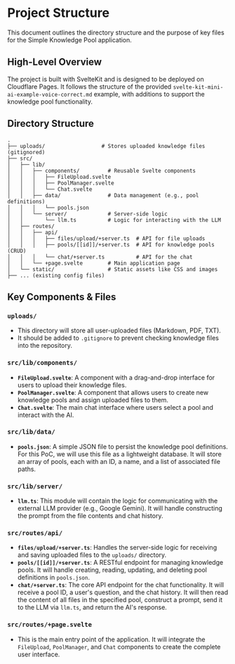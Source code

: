 # Project Structure

This document outlines the directory structure and the purpose of key files for the Simple Knowledge Pool application.

## High-Level Overview

The project is built with SvelteKit and is designed to be deployed on Cloudflare Pages. It follows the structure of the provided `svelte-kit-mini-ai-example-voice-correct.md` example, with additions to support the knowledge pool functionality.

## Directory Structure

```
.
├── uploads/                  # Stores uploaded knowledge files (gitignored)
├── src/
│   ├── lib/
│   │   ├── components/         # Reusable Svelte components
│   │   │   ├── FileUpload.svelte
│   │   │   ├── PoolManager.svelte
│   │   │   └── Chat.svelte
│   │   ├── data/               # Data management (e.g., pool definitions)
│   │   │   └── pools.json
│   │   └── server/             # Server-side logic
│   │       └── llm.ts          # Logic for interacting with the LLM
│   ├── routes/
│   │   ├── api/
│   │   │   ├── files/upload/+server.ts  # API for file uploads
│   │   │   ├── pools/[[id]]/+server.ts  # API for knowledge pools (CRUD)
│   │   │   └── chat/+server.ts          # API for the chat
│   │   └── +page.svelte        # Main application page
│   └── static/                 # Static assets like CSS and images
├── ... (existing config files)
```

## Key Components & Files

### `uploads/`
- This directory will store all user-uploaded files (Markdown, PDF, TXT).
- It should be added to `.gitignore` to prevent checking knowledge files into the repository.

### `src/lib/components/`
- **`FileUpload.svelte`**: A component with a drag-and-drop interface for users to upload their knowledge files.
- **`PoolManager.svelte`**: A component that allows users to create new knowledge pools and assign uploaded files to them.
- **`Chat.svelte`**: The main chat interface where users select a pool and interact with the AI.

### `src/lib/data/`
- **`pools.json`**: A simple JSON file to persist the knowledge pool definitions. For this PoC, we will use this file as a lightweight database. It will store an array of pools, each with an ID, a name, and a list of associated file paths.

### `src/lib/server/`
- **`llm.ts`**: This module will contain the logic for communicating with the external LLM provider (e.g., Google Gemini). It will handle constructing the prompt from the file contents and chat history.

### `src/routes/api/`
- **`files/upload/+server.ts`**: Handles the server-side logic for receiving and saving uploaded files to the `uploads/` directory.
- **`pools/[[id]]/+server.ts`**: A RESTful endpoint for managing knowledge pools. It will handle creating, reading, updating, and deleting pool definitions in `pools.json`.
- **`chat/+server.ts`**: The core API endpoint for the chat functionality. It will receive a pool ID, a user's question, and the chat history. It will then read the content of all files in the specified pool, construct a prompt, send it to the LLM via `llm.ts`, and return the AI's response.

### `src/routes/+page.svelte`
- This is the main entry point of the application. It will integrate the `FileUpload`, `PoolManager`, and `Chat` components to create the complete user interface.
